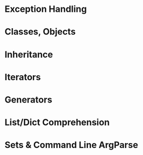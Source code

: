 # Exception Handling

# Classes, Objects

# Inheritance

# Iterators

# Generators

# List/Dict Comprehension

# Sets & Command Line ArgParse
